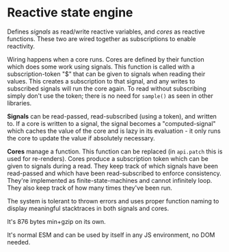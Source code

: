 # Reactive state engine

Defines _signals_ as read/write reactive variables, and _cores_ as reactive
functions. These two are wired together as subscriptions to enable reactivity.

Wiring happens when a core runs. Cores are defined by their function which does
some work using signals. This function is called with a subscription-token "$"
that can be given to signals when reading their values. This creates a
subscription to that signal, and any writes to subscribed signals will run the
core again. To read without subscribing simply don't use the token; there is no
need for `sample()` as seen in other libraries.

**Signals** can be read-passed, read-subscribed (using a token), and written to.
If a core is written to a signal, the signal becomes a "computed-signal" which
caches the value of the core and is lazy in its evaluation - it only runs the
core to update the value if absolutely necessary.

**Cores** manage a function. This function can be replaced (in `api.patch` this
is used for re-renders). Cores produce a subscription token which can be given
to signals during a read. They keep track of which signals have been read-passed
and which have been read-subscribed to enforce consistency. They're implemented
as finite-state-machines and cannot infinitely loop. They also keep track of how
many times they've been run.

The system is tolerant to thrown errors and uses proper function naming to
display meaningful stacktraces in both signals and cores.

It's 876 bytes min+gzip on its own.

It's normal ESM and can be used by itself in any JS environment, no DOM needed.
